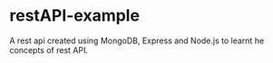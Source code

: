 # restAPI-example

A rest api created using MongoDB, Express and Node.js to learnt he concepts of rest API.